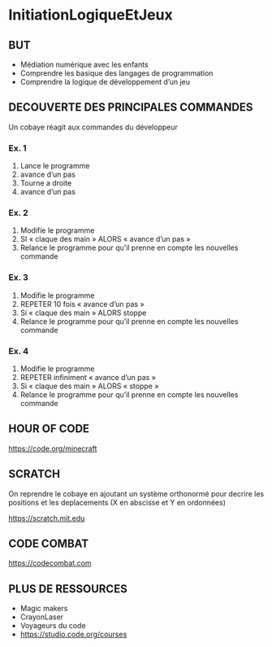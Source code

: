 # InitiationLogiqueEtJeux

## BUT

* Médiation numérique avec les enfants
* Comprendre les basique des langages de programmation
* Comprendre la logique de développement d’un jeu


## DECOUVERTE DES PRINCIPALES COMMANDES

Un cobaye réagit aux commandes du développeur

### Ex. 1

1. Lance le programme
2. avance d’un pas
3. Tourne a droite
4. avance d’un pas

### Ex. 2

1. Modifie le programme
2. SI « claque des main » ALORS « avance d’un pas »
3. Relance le programme pour qu’il prenne en compte les nouvelles commande

### Ex. 3

1. Modifie le programme
2. REPETER 10 fois « avance d’un pas »
3. Si « claque des main » ALORS stoppe
4. Relance le programme pour qu’il prenne en compte les nouvelles commande

### Ex. 4

1. Modifie le programme
2. REPETER infiniment « avance d’un pas » 
3. Si « claque des main » ALORS « stoppe »
4. Relance le programme pour qu’il prenne en compte les nouvelles commande

## HOUR OF CODE

https://code.org/minecraft

## SCRATCH

On reprendre le cobaye en ajoutant un système orthonormé pour decrire les positions et les deplacements (X en abscisse et Y en ordonnées)

https://scratch.mit.edu

## CODE COMBAT

https://codecombat.com

## PLUS DE RESSOURCES

* Magic makers
* CrayonLaser
* Voyageurs du code
* https://studio.code.org/courses
